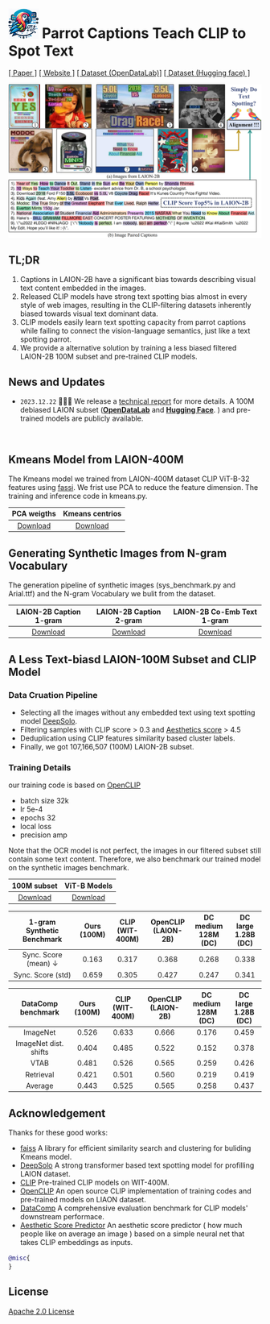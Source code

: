 # <img src="assets/parrot.jpg" alt="alt_text" width="60"> Parrot Captions Teach CLIP to Spot Text 

[[ Paper ]](https://arxiv.org/abs/) [[ Website ]](https://linyq17.github.io/CLIP-Parrot-Bias/) [[ Dataset (OpenDataLab)]](https://openxlab.org.cn/datasets/opendatalab-linyiqi/LAION-text-debiased-100M) [[ Dataset (Hugging face) ]](https://huggingface.co/datasets/linyq/laion_text_debiased_100M)


![overview](assets/overview.png)

## TL;DR
 
1. Captions in LAION-2B have a significant bias towards describing visual text content embedded in the images.
2. Released CLIP models have strong text spotting bias almost in every style of web images, resulting in the CLIP-filtering datasets inherently biased towards visual text dominant data.
3. CLIP models easily learn text spotting capacity from parrot captions while failing to connect the vision-language semantics, just like a text spotting parrot.
4. We provide a alternative solution by training a less biased filtered LAION-2B 100M subset and pre-trained CLIP models.


## News and Updates
* ```2023.12.22``` 🎉🎉🎉 We release a [technical report]() for more details.
A 100M debiased LAION subset ([**OpenDataLab**](https://openxlab.org.cn/datasets/opendatalab-linyiqi/LAION-text-debiased-100M) and [**Hugging Face**](https://huggingface.co/datasets/linyq/laion_text_debiased_100M). ) and pre-trained models are publicly available.
</br>

## Kmeans Model from LAION-400M

The Kmeans model we trained from LAION-400M dataset CLIP ViT-B-32 features using [fassi](https://github.com/facebookresearch/faiss).
We frist use PCA to reduce the feature dimension.
The training and inference code in kmeans.py.

| PCA weigths | Kmeans centrios |
:---:|:---:
 [Download](https://drive.google.com/file/d/1zJsTGZjtNIoIxbXBjlAXqCJb3AKzjg-0/view?usp=drive_link) | [Download](https://drive.google.com/file/d/1pP5GCBMQTeL34-7uOyundHkkCE-A8xRF/view?usp=drive_link)

## Generating Synthetic Images from N-gram Vocabulary
The generation pipeline of synthetic images (sys_benchmark.py and Arial.ttf) and the N-gram Vocabulary we bulit from the dataset.

| LAION-2B Caption 1-gram | LAION-2B Caption 2-gram | LAION-2B Co-Emb Text 1-gram |
:---:|:---:|:---:
 [Download](https://drive.google.com/file/d/1vFUBQX-cK9JzADuhUa--v7iqQZHElWq_/view?usp=drive_link) | [Download](https://drive.google.com/file/d/1EZJdSOE0QoRvNLVcqfebo73IUfpE_bW-/view?usp=drive_link) | [Download](https://drive.google.com/file/d/1L8VMHXXsPg9niikUPBObw2ZEcb3yurTI/view?usp=drive_link)


## A Less Text-biasd LAION-100M Subset and CLIP Model
### Data Cruation Pipeline
- Selecting all the images without any embedded text using text spotting model [DeepSolo](https://github.com/ViTAE-Transformer/DeepSolo).
- Filtering samples with CLIP score > 0.3 and [Aesthetics score](https://github.com/christophschuhmann/improved-aesthetic-predictor) > 4.5
- Deduplication using CLIP features similarity based cluster labels.
- Finally, we got 107,166,507 (100M) LAION-2B subset.

### Training Details
our training code is based on [OpenCLIP](https://github.com/mlfoundations/open_clip)
- batch size 32k
- lr 5e-4
- epochs 32
- local loss
- precision amp

Note that the OCR model is not perfect, the images in our filtered subset still contain some text content.
Therefore, we also benchmark our trained model on the synthetic images benchmark.

| 100M subset | ViT-B Models |
:---:|:---:
 [Download](https://huggingface.co/datasets/linyq/laion_text_debiased_100M) | [Download](https://drive.google.com/file/d/1yhkaJJCSViUdfXK3o6LnKyvL1LucwtXc/view?usp=sharing)

|  1-gram Synthetic Benchmark | Ours <br>(100M) | CLIP <br>(WIT-400M)| OpenCLIP <br>(LAION-2B)| DC medium  <br> 128M (DC) | DC large <br> 1.28B (DC)
:---:|:---:|:---:|:---:|:---:|:---:
| Sync. Score (mean) $\downarrow$| 0.163 | 0.317 | 0.368 | 0.268 | 0.338 |
| Sync. Score (std) | 0.659 | 0.305 | 0.427 | 0.247 | 0.341 |

|  DataComp benchmark | Ours <br>(100M) | CLIP <br>(WIT-400M)| OpenCLIP <br>(LAION-2B)| DC medium  <br> 128M (DC) | DC large <br> 1.28B (DC)
:---:|:---:|:---:|:---: |:---:|:---:
| ImageNet | 0.526 | 0.633 | 0.666 | 0.176 | 0.459 |
| ImageNet dist. shifts | 0.404  | 0.485 | 0.522 | 0.152|0.378|
| VTAB | 0.481 | 0.526 | 0.565 | 0.259|0.426|
| Retrieval | 0.421 | 0.501 | 0.560 | 0.219 | 0.419 |
| Average | 0.443 | 0.525 | 0.565 | 0.258 | 0.437 |

## Acknowledgement
Thanks for these good works:
+ [faiss](https://github.com/facebookresearch/faiss) A library for efficient similarity search and clustering for buliding Kmeans model.
+ [DeepSolo](https://github.com/ViTAE-Transformer/DeepSolo) A strong transformer based text spotting model for profilling LAION dataset.
+ [CLIP](https://github.com/OpenAI/CLIP) Pre-trained CLIP models on WIT-400M.
+ [OpenCLIP](https://github.com/mlfoundations/open_clip) An open source  CLIP implementation of training codes and pre-trained models on LIAON dataset.
+ [DataComp](https://github.com/mlfoundations/datacomp) A comprehensive evaluation benchmark for CLIP models' downstream performace.
+ [Aesthetic Score Predictor](https://github.com/christophschuhmann/improved-aesthetic-predictor) An aesthetic score predictor ( how much people like on average an image ) based on a simple neural net that takes CLIP embeddings as inputs.

```bibtex
@misc{
}
```


## License
[Apache 2.0 License](LICENSE.md)
